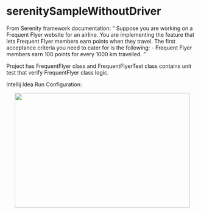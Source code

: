 # serenitySampleWithoutDriver

<p>
From Serenity framework documentation:
<q>
Suppose you are working on a Frequent Flyer website for an airline. You are implementing the feature that lets Frequent Flyer members earn points when they travel. The first acceptance criteria you need to cater for is the following: - Frequent Flyer members earn 100 points for every 1000 km travelled.
</q>
</p>

<p>
Project has FrequentFlyer class and FrequentFlyerTest class contains unit test that verify FrequentFlyer class logic. 
</p>

Intellij Idea Run Configuration:
<p align="center">
  <img width="460" height="300" src="https://lh3.googleusercontent.com/s57tBnv3_-XL_ke-fc9NtWPCnQ6LcO5MTZntwwOcg2AT9vRiDURuXBsS8PHf337k_FZK9Pl3SMAuxu4UlvHxiQRnrEMud_-0r3gCEWoUJbTvW7JJEWjbkshPgEzMUyAE27HrsVAc140=w2400">
</p>
